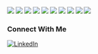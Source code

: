 

<p>
    <img src="https://camo.githubusercontent.com/724dd28a7f4c15f0b5d5b789b674f3073fa709850e2c7a3a47dad3f81ac680f2/68747470733a2f2f696d672e736869656c64732e696f2f62616467652f507974686f6e2d3134333534433f266c6f676f3d707974686f6e266c6f676f436f6c6f723d7768697465" />
    <img src="https://img.shields.io/badge/JavaScript-F7DF1E?&logo=javascript&logoColor=black" />
    <img src="https://img.shields.io/badge/Bootstrap-563D7C?&logo=bootstrap&logoColor=white" />
    <img src="https://img.shields.io/badge/React-20232A?&logo=react&logoColor=61DAFB" />
    <img src="https://img.shields.io/badge/MongoDB-4EA94B?&logo=mongodb&logoColor=white" />
    <img src="https://img.shields.io/badge/MySQL-00000F?&logo=mysql&logoColor=white" />
    <img src="https://img.shields.io/badge/-Docker-46a2f1?&logo=docker&logoColor=white" />
    <img src="https://img.shields.io/badge/GitLab-330F63?&logo=gitlab&logoColor=white" />
    <img src="https://img.shields.io/badge/GitHub-100000?&logo=github&logoColor=white" />
    <img src="https://img.shields.io/badge/-Git-F05032?logo=git&logoColor=white" />
    
</p>




### Connect With Me
<p>
<a href="https://www.linkedin.com/in/PSaniei" target="_blank">
    <img alt="LinkedIn" src="https://img.shields.io/badge/linkedin-%230077B5.svg?&&logo=linkedin&logoColor=white" />
</a>
</p>
<!--
**Parham-S/Parham-S** is a ✨ _special_ ✨ repository because its `README.md` (this file) appears on your GitHub profile.
still learning <img src="https://img.shields.io/badge/Java-ED8B00?&logo=java&logoColor=white" />

